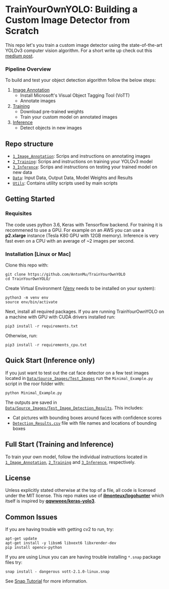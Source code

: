 # TrainYourOwnYOLO: Building a Custom Image Detector from Scratch

This repo let's you train a custom image detector using the state-of-the-art YOLOv3 computer vision algorithm. For a short write up check out this [medium post](www.medium.com). 

### Pipeline Overview

To build and test your object detection algorithm follow the below steps:

 1. [Image Annotation](/1_Image_Annotation/)
	 - Install Microsoft's Visual Object Tagging Tool (VoTT)
	 - Annotate images
 2. [Training](/2_Training/)
 	- Download pre-trained weights
 	- Train your custom model on annotated images 
 3. [Inference](/3_Inference/)
 	- Detect objects in new images

## Repo structure
+ [`1_Image_Annotation`](/1_Image_Annotation/): Scrips and instructions on annotating images
+ [`2_Training`](/2_Training/): Scrips and instructions on training your YOLOv3 model
+ [`3_Inference`](/3_Inference/): Scrips and instructions on testing your trained model on new data
+ [`Data`](/Data/): Input Data, Output Data, Model Weights and Results
+ [`Utils`](/Utils/): Contains utility scripts used by main scripts

## Getting Started

### Requisites
The code uses python 3.6, Keras with Tensorflow backend. For training it is recommened to use a GPU. For example on an AWS you can use a **p2.xlarge** instance (Tesla K80 GPU with 12GB memory). Inference is very fast even on a CPU with an average of ~2 images per second. 


### Installation [Linux or Mac]

<!-- #### Clone Repo and Install Requirements -->
Clone this repo with:
```
git clone https://github.com/AntonMu/TrainYourOwnYOLO
cd TrainYourOwnYOLO/
```
Create Virtual Environment ([Venv](https://packaging.python.org/guides/installing-using-pip-and-virtual-environments/) needs to be installed on your system):
```
python3 -m venv env
source env/bin/activate
```
Next, install all required packages. If you are running TrainYourOwnYOLO on a machine with GPU with CUDA drivers installed run:

```
pip3 install -r requirements.txt
```
Otherwise, run:
```
pip3 install -r requirements_cpu.txt
```

## Quick Start (Inference only)
If you just want to test out the cat face detector on a few test images located in [`Data/Source_Images/Test_Images`](/Data/Source_Images/Test_Images) run the `Minimal_Example.py` script in the roor folder with:

```
python Minimal_Example.py
```

The outputs are saved in [`Data/Source_Images/Test_Image_Detection_Results`](/Data/Source_Images/Test_Image_Detection_Results). This includes:
 - Cat pictures with bounding boxes around faces with confidence scores
 - [`Detection_Results.csv`](/Data/Source_Images/Test_Image_Detection_Results/Detection_Results.csv) file with file names and locations of bounding boxes

## Full Start (Training and Inference)

To train your own model, follow the individual instructions located in [`1_Image_Annotation`](/1_Image_Annotation/), [`2_Training`](/2_Training/) and [`3_Inference`](/3_Inference/), respectively. 

## License

Unless explicitly stated otherwise at the top of a file, all code is licensed under the MIT license. This repo makes use of [**ilmonteux/logohunter**](https://github.com/ilmonteux/logohunter) which itself is inspired by [**qqwweee/keras-yolo3**](https://github.com/qqwweee/keras-yolo3).

## Common Issues

If you are having trouble with getting cv2 to run, try:

```
apt-get update
apt-get install -y libsm6 libxext6 libxrender-dev
pip install opencv-python
```

If you are using Linux you can are having trouble installing `*.snap` package files try:
```
snap install - dangerous vott-2.1.0-linux.snap
```
See [Snap Tutorial](https://tutorials.ubuntu.com/tutorial/advanced-snap-usage#2) for more information.